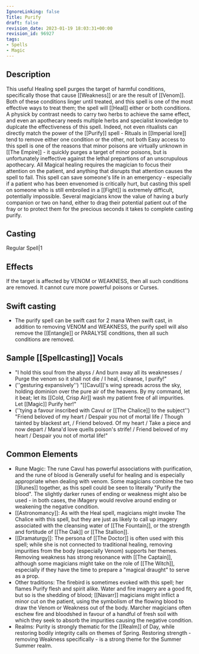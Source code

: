 ```yaml
---
IgnoreLinking: false
Title: Purify
draft: false
revision_date: 2023-01-19 18:03:31+00:00
revision_id: 96927
tags:
- Spells
- Magic
---
```


## Description
This useful Healing spell purges the target of harmful conditions, specifically those that cause [[Weakness]] or are the result of [[Venom]]. Both of these conditions linger until treated, and this spell is one of the most effective ways to treat them; the spell will [[Heal]] either or both conditions. A physick by contrast needs to carry two herbs to achieve the same effect, and even an apothecary needs multiple herbs and specialist knowledge to duplcate the effectiveness of this spell. Indeed, not even ritualists can directly match the power of the [[Purify]] spell - Rituals in [[Imperial lore]] tend to remove either one condition or the other, not both
Easy access to this spell is one of the reasons that minor poisons are virtually unknown in [[The Empire]] - it quickly purges a target of minor poisons, but is unfortunately  ineffective against the lethal prepartions of an unscrupulous apothecary. 
All Magical healing requires the magician to focus their attention on the patient, and anything that disrupts that attention causes the spell to fail. This spell can save someone's life in an emergency - especially if a patient who has been envenomed is critically hurt, but casting this spell on someone who is still embroiled in a [[Fight]] is extremely difficult, potentially impossible. Several magicians know the value of having a burly companion or two on hand, either to drag their potential patient out of the fray or to protect them for the precious seconds it takes to complete casting purify. 
## Casting
Regular Spell|1
## Effects
If the target is affected by VENOM or WEAKNESS, then all such conditions are removed. It cannot cure more powerful poisons or Curses.
## Swift casting
* The purify spell can be swift cast for 2 mana
When swift cast, in addition to removing VENOM and WEAKNESS, the purify spell will also remove the [[Entangle]] or PARALYSE conditions, then all such conditions are removed.
## Sample [[Spellcasting]] Vocals
* "I hold this soul from the abyss / And burn away all its weaknesses / Purge the venom so it shall not die / I heal, I cleanse, I purify!"
* (''gesturing expansively'') "[[Cavul]]'s wing spreads across the sky, holding dominion over the pure air of the heavens. By my command, let it beat; let its [[Cold, Crisp Air]] wash my patient free of all impurities. Let [[Magic]] Purify her!"
* (''tying a favour inscribed with Cavul or [[The Chalice]] to the subject'') "Friend beloved of my heart / Despair you not of mortal life / Though tainted by blackest art, / Friend beloved. Of my heart / Take a piece and now depart / Mana'd love quells poison's strife! / Friend beloved of my heart / Despair you not of mortal life!"
## Common Elements
* Rune Magic: The rune Cavul has powerful associations with purification, and the rune of blood is Generally useful for healing and is especially appropriate when dealing with venom. Some magicians combine the two [[Runes]] together, as this spell could be seen to literally "Purify the blood". The slightly darker runes of ending or weakness might also be used - in both cases, the iMagery would revolve around ending or weakening the negative condition.
* [[Astronomancy]]: As with the Heal spell, magicians might invoke The Chalice with this spell, but they are just as likely to call up imagery associated with the cleansing water of [[The Fountain]], or the strength and fortitude of [[The Oak]] or [[The Stallion]].
* [[Dramaturgy]]: The persona of [[The Doctor]] is often used with this spell; while she is not connected to traditional healing, removing impurities from the body (especially Venom) supports her themes. Removing weakness has strong resonance with [[The Captain]], although some magicians might take on the role of [[The Witch]], especially if they have the time to prepare a "magical draught" to serve as a prop.
* Other traditions: The firebird is sometimes evoked with this spell; her flames Purify flesh and spirit alike. Water and fire imagery are a good fit, but so is the shedding of blood; [[Navarr]] magicians might inflict a minor cut on the patient, using the symbolism of the flowing blood to draw the Venom or Weakness out of the body. Marcher magicians often eschew fire and bloodshed in favour of a handful of fresh soil with which they seek to absorb the impurities causing the negative condition.
* Realms: Purity is strongly thematic for the [[Realm]] of Day, while restoring bodily integrity calls on themes of Spring. Restoring strength - removing Weakness specifically - is a strong theme for the Summer Summer realm.